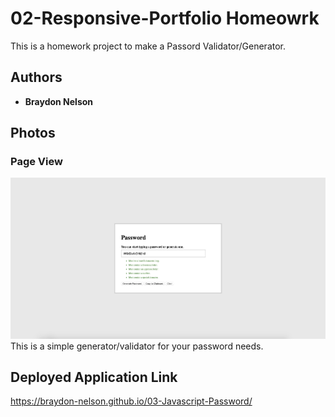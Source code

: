# 02-Responsive-Portfolio Homeowrk

This is a homework project to make a Passord Validator/Generator.

## Authors

* **Braydon Nelson** 

## Photos

### Page View
![Image of the password Generator and Validator](assets/imgs/page-view.jpg)
This is a simple generator/validator for your password needs.

## Deployed Application Link

https://braydon-nelson.github.io/03-Javascript-Password/
